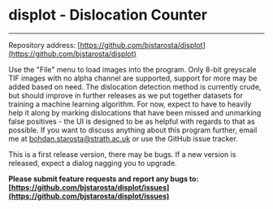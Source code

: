 # **displot** - Dislocation Counter

---

Repository address: [https://github.com/bjstarosta/displot](https://github.com/bjstarosta/displot)

Use the "File" menu to load images into the program. Only 8-bit greyscale TIF
images with no alpha channel are supported, support for more may be added based
on need. The dislocation detection method is currently crude, but should improve
in further releases as we put together datasets for training a machine learning
algorithm. For now, expect to have to heavily help it along by marking
dislocations that have been missed and unmarking false positives - the UI is
designed to be as helpful with regards to that as possible. If you want to
discuss anything about this program further, email me at
[bohdan.starosta@strath.ac.uk](mailto:bohdan.starosta@strath.ac.uk) or use the GitHub issue
tracker.

This is a first release version, there may be bugs. If a new version is
released, expect a dialog nagging you to upgrade.

**Please submit feature requests and report any bugs to:
[https://github.com/bjstarosta/displot/issues](https://github.com/bjstarosta/displot/issues)**
